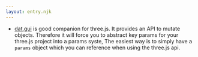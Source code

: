 ```yaml
---
layout: entry.njk
---
```


- [dat.gui](https://github.com/dataarts/dat.gui) is good companion for three.js. It provides an API to mutate objects. Therefore it will force you to abstract key params for your three.js project into a params syste, The easiest way is to simply have a `params` object which you can reference when using the three.js api. 
